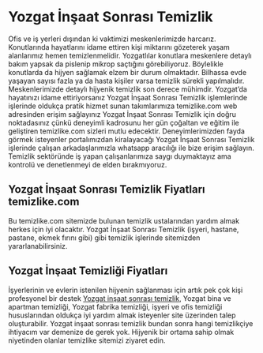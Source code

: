 # Yozgat İnşaat Sonrası Temizlik
Ofis ve iş yerleri dışından ki vaktimizi meskenlerimizde harcarız. Konutlarında hayatlarını idame ettiren kişi miktarını gözeterek yaşam alanlarımız hemen temizlenmelidir. Yozgatlılar konutlara meskenlere detaylı bakım yapsak da pislenip mikrop saçtığını görebiliyoruz. Böylelikle konutlarda da hijyen sağlamak elzem bir durum olmaktadır. Bilhassa evde yaşayan sayısı fazla ya da hasta kişiler varsa temizlik sürekli yapılmalıdır. Meskenlerimizde detaylı hijyenik temizlik son derece mühimdir. Yozgat’da hayatınızı idame ettiriyorsanız Yozgat İnşaat Sonrası Temizlik işlemlerinde işlerinde oldukça pratik hizmet sunan takımlarımıza temizlike.com web adresinden erişim sağlayınız Yozgat İnşaat Sonrası Temizlik için doğru noktadasınız çünkü deneyimli kadrosunu her gün çoğaltan ve eğitim ile geliştiren temizlike.com sizleri mutlu edecektir. Deneyimlerimizden fayda görmek isteyenler portalımızdan kiralayacağı Yozgat İnşaat Sonrası Temizlik işlerinde çalışan arkadaşlarımızla whatsapp aracılığı ile bize erişim sağlayın. Temizlik sektöründe iş yapan çalışanlarımıza saygı duymaktayız ama kontrolü ve denetlenmeyi de elden bırakmıyoruz.

## Yozgat İnşaat Sonrası Temizlik Fiyatları temizlike.com

Bu temizlike.com sitemizde bulunan temizlik ustalarından yardım almak herkes için iyi olacaktır. Yozgat İnşaat Sonrası Temizlik (işyeri, hastane, pastane, ekmek fırını gibi) gibi temizlik işlerinde sitemizden yararlanabilirsiniz.

## Yozgat İnşaat Temizliği Fiyatları

İşyerlerinin ve evlerin istenilen hijyenin sağlanması için artık pek çok kişi profesyonel bir destek [Yozgat inşaat sonrası temizlik](https://www.temizlike.com/yozgat/), Yozgat bina ve apartman temizliği, Yozgat fabrika temizliği, işyeri ve ofis temizliği hususlarından oldukça iyi yardım almak isteyenler site üzerinden talep oluşturabilir. Yozgat inşaat sonrası temizlik bundan sonra hangi temizlikçiye ihtiyacım var demenize de gerek yok. Hijyenik bir ortama sahip olmak niyetinden olanlar temizlike sitemizi ziyaret edin.
